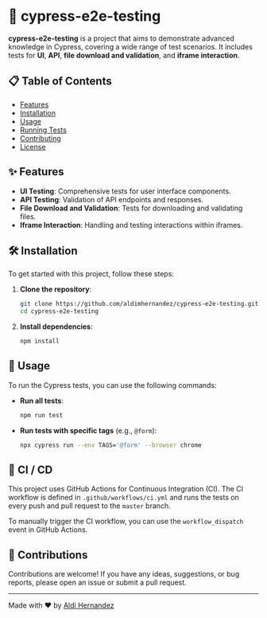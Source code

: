# 🚀 cypress-e2e-testing

**cypress-e2e-testing** is a project that aims to demonstrate advanced knowledge in Cypress, covering a wide range of test scenarios. It includes tests for **UI**, **API**, **file download and validation**, and **iframe interaction**.

## 📋 Table of Contents

- [Features](#features)
- [Installation](#installation)
- [Usage](#usage)
- [Running Tests](#running-tests)
- [Contributing](#contributing)
- [License](#license)

## ✨ Features

- **UI Testing**: Comprehensive tests for user interface components.
- **API Testing**: Validation of API endpoints and responses.
- **File Download and Validation**: Tests for downloading and validating files.
- **Iframe Interaction**: Handling and testing interactions within iframes.

## 🛠️ Installation

To get started with this project, follow these steps:

1. **Clone the repository**:

   ```sh
   git clone https://github.com/aldimhernandez/cypress-e2e-testing.git
   cd cypress-e2e-testing
   ```

2. **Install dependencies**:
   ```sh
   npm install
   ```

## 🚀 Usage

To run the Cypress tests, you can use the following commands:

- **Run all tests**:

  ```sh
  npm run test
  ```

- **Run tests with specific tags** (e.g., `@form`):
  ```sh
  npx cypress run --env TAGS='@form' --browser chrome
  ```

## 🧪 CI / CD

This project uses GitHub Actions for Continuous Integration (CI). The CI workflow is defined in `.github/workflows/ci.yml` and runs the tests on every push and pull request to the `master` branch.

To manually trigger the CI workflow, you can use the `workflow_dispatch` event in GitHub Actions.

## 🤝 Contributions

Contributions are welcome! If you have any ideas, suggestions, or bug reports, please open an issue or submit a pull request.

---

Made with ❤️ by [Aldi Hernandez](https://github.com/aldimhernandez)
